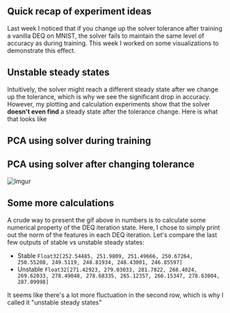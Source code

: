 ## Quick recap of experiment ideas

Last week I noticed that if you change up the solver tolerance after training a vanilla DEQ on MNIST, the solver fails to maintain the same level of accuracy as
during training. This week I worked on some visualizations to demonstrate this effect.


## Unstable steady states

Intuitively, the solver might reach a different steady state after we change up the tolerance, which is why we see the significant drop in accuracy. However, my
plotting and calculation experiments show that the solver **doesn't even find** a steady state after the tolerance change. Here is what that looks like


## PCA using solver during training


## PCA using solver after changing tolerance

![Imgur](https://imgur.com/npZpxGg)


## Some more calculations

A crude way to present the gif above in numbers is to calculate some numerical property of the DEQ iteration state. Here, I chose to simply print out the norm
of the features in each DEQ iteration. Let's compare the last few outputs of stable vs unstable steady states:

- Stable `Float32[252.54485, 251.9809, 251.49666, 250.67264, 250.55208, 249.5119, 248.81934, 248.43001, 246.85597]`
- Unstable `Float32[271.42923, 279.03033, 281.7822, 268.4024, 269.62033, 278.49048, 278.68335, 265.12357, 266.15347, 278.63004, 287.09998]`


It seems like there's a lot more fluctuation in the second row, which is why I called it "unstable steady states"
